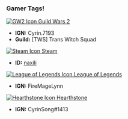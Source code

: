 ### Gamer Tags!

[![GW2 Icon](http://www.sinnlos-gehts-los.de/images/GuildWars2-32x32.png) Guild Wars 2](http://guildwars2.com)

* **IGN:** Cyrin.7193
* **Guild:** [TWS] Trans Witch Squad

[![Steam Icon](http://www.cgnexus.eu/wp-content/uploads/steam.png) Steam](http://steampowered.com)

* **ID:** [naxili](http://steamcommunity.com/id/naxili)

[![League of Legends Icon](http://img.informer.com/icons/png/32/2888/2888706.png) League of Legends](http://leagueoflegends.com/)

* **IGN:** FireMageLynn

[![Hearthstone Icon](http://i.imgur.com/YOZw1xR.jpg) Hearthstone](http://us.battle.net/hearthstone/en/?-)

* **IGN:** CyrinSong#1413

